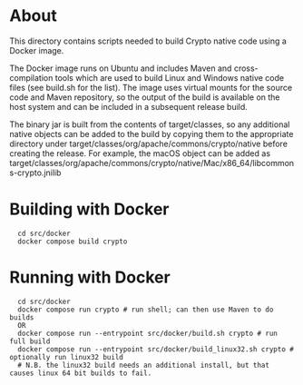 <!--
  Licensed to the Apache Software Foundation (ASF) under one
  or more contributor license agreements.  See the NOTICE file
  distributed with this work for additional information
  regarding copyright ownership.  The ASF licenses this file
  to you under the Apache License, Version 2.0 (the
  "License"); you may not use this file except in compliance
  with the License.  You may obtain a copy of the License at

      http://www.apache.org/licenses/LICENSE-2.0

  Unless required by applicable law or agreed to in writing, software
  distributed under the License is distributed on an "AS IS" BASIS,
  WITHOUT WARRANTIES OR CONDITIONS OF ANY KIND, either express or implied.
  See the License for the specific language governing permissions and
  limitations under the License.
-->

# About

This directory contains scripts needed to build Crypto native code using a Docker image.

The Docker image runs on Ubuntu and includes Maven and cross-compilation tools
which are used to build Linux and Windows native code files (see build.sh for the list).
The image uses virtual mounts for the source code and Maven repository, so the output
of the build is available on the host system and can be included in a subsequent release
build.

The binary jar is built from the contents of target/classes, so any additional native objects can be added to the build by copying them to the appropriate directory under
target/classes/org/apache/commons/crypto/native before creating the release.
For example, the macOS object can be added as
target/classes/org/apache/commons/crypto/native/Mac/x86_64/libcommons-crypto.jnilib

# Building with Docker

```
  cd src/docker
  docker compose build crypto
```

# Running with Docker

```
  cd src/docker
  docker compose run crypto # run shell; can then use Maven to do builds
  OR
  docker compose run --entrypoint src/docker/build.sh crypto # run full build
  docker compose run --entrypoint src/docker/build_linux32.sh crypto # optionally run linux32 build
  # N.B. the linux32 build needs an additional install, but that causes linux 64 bit builds to fail.
```